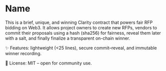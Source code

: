 # Name
This is a brief, unique, and winning Clarity contract that powers fair RFP bidding on Web3. It allows project owners to create new RFPs, vendors to commit their proposals using a hash (sha256) for fairness, reveal them later with a salt, and finally finalize a transparent on-chain winner.

✨ Features: lightweight (<25 lines), secure commit–reveal, and immutable winner recording.

📜 License: MIT – open for community use.

